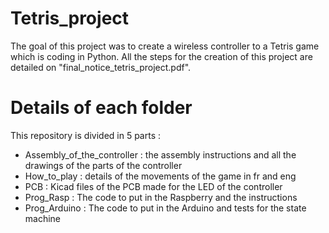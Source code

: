 # Tetris_project

The goal of this project was to create a wireless controller to a Tetris game which is coding in Python. 
All the steps for the creation of this project are detailed on "final_notice_tetris_project.pdf".

# Details of each folder

This repository is divided in 5 parts :

  - Assembly_of_the_controller : the assembly instructions and all the drawings of the parts of the controller
  - How_to_play : details of the movements of the game in fr and eng
  - PCB : Kicad files of the PCB made for the LED of the controller
  - Prog_Rasp : The code to put in the Raspberry and the instructions
  - Prog_Arduino : The code to put in the Arduino and tests for the state machine
